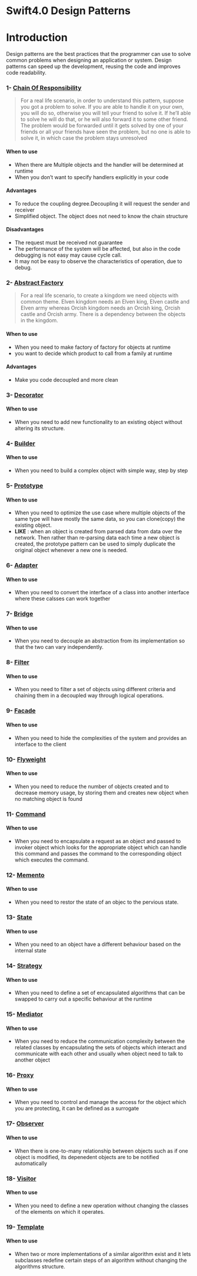 # Swift4.0 Design Patterns

# Introduction
Design patterns are the best practices that the programmer can use to solve common problems when designing an application or system.
Design patterns can speed up the development, reusing the code and improves code readability.


### 1- [Chain Of Responsibility](https://github.com/deda9/SwiftDesignPatterns/tree/master/ChainOfResponsibility.playground)
>For a real life scenario, in order to understand this pattern, suppose you got a problem to solve. If you are able to handle it on your own, you will do so, otherwise you will tell your friend to solve it. If he’ll able to solve he will do that, or he will also forward it to some other friend. The problem would be forwarded until it gets solved by one of your friends or all your friends have seen the problem, but no one is able to solve it, in which case the problem stays unresolved

#### When to use
- When there are Multiple objects and the handler will be determined at runtime 
- When you don’t want to specify handlers explicitly in your code

#### Advantages
- To reduce the coupling degree.Decoupling it will request the sender and receiver
- Simplified object. The object does not need to know the chain structure

#### Disadvantages
- The request must be received not guarantee
- The performance of the system will be affected, but also in the code debugging is not easy may cause cycle call.
- It may not be easy to observe the characteristics of operation, due to debug.


### 2- [Abstract Factory](https://github.com/deda9/SwiftDesignPatterns/tree/master/AbstractFactory.playground)
>For a real life scenario, to create a kingdom we need objects with common theme. Elven kingdom needs an Elven king, Elven castle and Elven army whereas Orcish kingdom needs an Orcish king, Orcish castle and Orcish army. There is a dependency between the objects in the kingdom.


#### When to use
- When you need to make factory of factory for objects at runtime
- you want to decide which product to call from a family at runtime

#### Advantages
- Make you code decoupled and more clean


### 3- [Decorator](https://github.com/deda9/SwiftDesignPatterns/tree/master/Decorator.playground)

#### When to use
- When you need to add new functionality to an existing object without altering its structure. 


### 4- [Builder](https://github.com/deda9/SwiftDesignPatterns/tree/master/Builder.playground)

#### When to use
- When you need to build a complex object with simple way, step by step


### 5- [Prototype](https://github.com/deda9/SwiftDesignPatterns/tree/master/Prototype.playground)

#### When to use
- When you need to optimize the use case where multiple objects of the same type will have mostly the same data, so you can clone(copy) the existing object.
- **LIKE** : when an object is created from parsed data from data over the network. Then rather than re-parsing data each time a new object is created, the prototype pattern can be used to simply duplicate the original object whenever a new one is needed.


### 6- [Adapter](https://github.com/deda9/SwiftDesignPatterns/tree/master/Adapter.playground)

#### When to use
- When you need to convert the interface of a class into another interface where these calsses can work together


### 7- [Bridge](https://github.com/deda9/SwiftDesignPatterns/tree/master/Bridge.playground)

#### When to use
- When you need to decouple an abstraction from its implementation so that the two can vary independently.


### 8- [Filter](https://github.com/deda9/SwiftDesignPatterns/tree/master/Filter.playground)

#### When to use
- When you need to filter a set of objects using different criteria and chaining them in a decoupled way through logical operations.


### 9- [Facade](https://github.com/deda9/SwiftDesignPatterns/tree/master/Facade.playground)

#### When to use
- When you need to hide the complexities of the system and provides an interface to the client


### 10- [Flyweight](https://github.com/deda9/SwiftDesignPatterns/tree/master/Flyweight.playground)

#### When to use
- When you need to reduce the number of objects created and to decrease memory usage, by storing them and creates new object when no matching object is found


### 11- [Command](https://github.com/deda9/SwiftDesignPatterns/tree/master/Command.playground)

#### When to use
- When you need to encapsulate a request as an object and passed to invoker object which looks for the appropriate object which can handle this command and passes the command to the corresponding object which executes the command.


### 12- [Memento](https://github.com/deda9/SwiftDesignPatterns/tree/master/Memento.playground)

#### When to use
- When you need to restor the state of an objec to the pervious state.

### 13- [State](https://github.com/deda9/SwiftDesignPatterns/tree/master/State.playground)

#### When to use
- When you need to an object have a different behaviour based on the internal state


### 14- [Strategy](https://github.com/deda9/SwiftDesignPatterns/tree/master/Strategy.playground)

#### When to use
- When you need to define a set of encapsulated algorithms that can be swapped to carry out a specific behaviour at the runtime


### 15- [Mediator](https://github.com/deda9/SwiftDesignPatterns/tree/master/Mediator.playground)

#### When to use
- When you need to reduce the communication complexity between the related classes by encapsulating the sets of objects which interact and communicate with each other and usually when object need to talk to another object


### 16- [Proxy](https://github.com/deda9/SwiftDesignPatterns/tree/master/Proxy.playground)

#### When to use
- When you need to control and manage the access for the object which you are protecting, it can be defined as a surrogate


### 17- [Observer](https://github.com/deda9/SwiftDesignPatterns/tree/master/Observer.playground)

#### When to use
- When there is one-to-many relationship between objects such as if one object is modified, its depenedent objects are to be notified automatically


### 18- [Visitor](https://github.com/deda9/SwiftDesignPatterns/tree/master/Visitor.playground)

#### When to use
- When you need to define a new operation without changing the classes of the elements on which it operates.


### 19- [Template](https://github.com/deda9/SwiftDesignPatterns/tree/master/Template.playground)

#### When to use
- When two or more implementations of a similar algorithm exist and it lets subclasses redefine certain steps of an algorithm without changing the algorithms structure.

